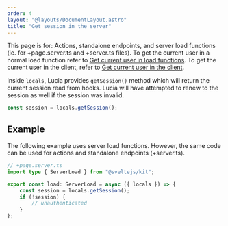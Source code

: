 ```yaml
---
order: 4
layout: "@layouts/DocumentLayout.astro"
title: "Get session in the server"
---
```


This page is for: Actions, standalone endpoints, and server load functions (ie. for +page.server.ts and +server.ts files). To get the current user in a normal load function refer to [Get current user in load functions](/learn/basics/get-current-user-in-load-functions). To get the current user in the client, refer to [Get current user in the client](/learn/basics/get-current-user-in-the-client).

Inside `locals`, Lucia provides `getSession()` method which will return the current session read from hooks. Lucia will have attempted to renew to the session as well if the session was invalid. 

```ts
const session = locals.getSession();
```

## Example

The following example uses server load functions. However, the same code can be used for actions and standalone endpoints (+server.ts).

```ts
// +page.server.ts
import type { ServerLoad } from "@sveltejs/kit";

export const load: ServerLoad = async ({ locals }) => {
    const session = locals.getSession();
    if (!session) {
        // unauthenticated
    }
};
```
